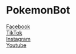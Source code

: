 # PokemonBot


<a href="https://www.facebook.com/zerocruch/">Facebook</a><br>
<a href="https://tiktok.com/@zerocruch">TikTok</a><br>
<a href="https://www.instagram.com/zerocruch_">Instagram</a><br>
<a href="https://www.youtube.com/@zerocruch">Youtube</a><br>
